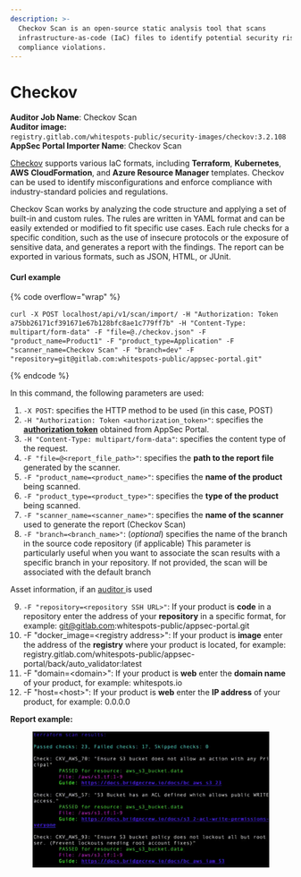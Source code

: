 ```yaml
---
description: >-
  Checkov Scan is an open-source static analysis tool that scans
  infrastructure-as-code (IaC) files to identify potential security risks and
  compliance violations.
---
```


# Checkov

**Auditor Job Name**: Checkov Scan\
**Auditor image:** \
`registry.gitlab.com/whitespots-public/security-images/checkov:3.2.108`\
**AppSec Portal Importer Name**: Checkov Scan

[Checkov](https://github.com/bridgecrewio/checkov) supports various IaC formats, including **Terraform**, **Kubernetes**, **AWS** **CloudFormation**, and **Azure Resource Manager** templates. Checkov can be used to identify misconfigurations and enforce compliance with industry-standard policies and regulations.

Checkov Scan works by analyzing the code structure and applying a set of built-in and custom rules. The rules are written in YAML format and can be easily extended or modified to fit specific use cases. Each rule checks for a specific condition, such as the use of insecure protocols or the exposure of sensitive data, and generates a report with the findings. The report can be exported in various formats, such as JSON, HTML, or JUnit.

#### Curl example

{% code overflow="wrap" %}
```
curl -X POST localhost/api/v1/scan/import/ -H "Authorization: Token a75bb26171cf391671e67b128bfc8ae1c779ff7b" -H "Content-Type: multipart/form-data" -F "file=@./checkov.json" -F "product_name=Product1" -F "product_type=Application" -F "scanner_name=Checkov Scan" -F "branch=dev" -F "repository=git@gitlab.com:whitespots-public/appsec-portal.git"
```
{% endcode %}

In this command, the following parameters are used:

1. `-X POST`: specifies the HTTP method to be used (in this case, POST)
2. `-H "Authorization: Token <authorization_token>"`: specifies the [**authorization token**](../../importing-reports-from-scanners-to-appsec-portal/#authorization-token) obtained from AppSec Portal.
3. `-H "Content-Type: multipart/form-data"`: specifies the content type of the request.
4. `-F "file=@<report_file_path>"`: specifies the **path to the report file** generated by the scanner.
5. `-F "product_name=<product_name>"`: specifies the **name of the product** being scanned.
6. `-F "product_type=<product_type>"`: specifies the **type of the product** being scanned.
7. `-F "scanner_name=<scanner_name>"`: specifies the **name of the scanner** used to generate the report (Checkov Scan)
8. `-F "branch=<branch_name>"`: (_optional_) specifies the name of the branch in the source code repository (if applicable) This parameter is particularly useful when you want to associate the scan results with a specific branch in your repository. If not provided, the scan will be associated with the default branch

Asset information, if an [auditor ](broken-reference)is used

9. `-F "repository=<repository SSH URL>"`: If your product is **code** in a repository enter the address of your **repository** in a specific format, for example: git@gitlab.com:whitespots-public/appsec-portal.git
10. &#x20;\-F "docker\_image=\<registry address>": If your product is **image** enter the address of the **registry** where your product is located, for example: registry.gitlab.com/whitespots-public/appsec-portal/back/auto\_validator:latest
11. \-F "domain=\<domain>": If your product is **web** enter the **domain name** of your product, for example: whitespots.io
12. \-F "host=\<host>": If your product is **web** enter the **IP address** of your product, for example: 0.0.0.0

**Report example:**

<figure><img src="../../../../.gitbook/assets/image (140).png" alt=""><figcaption></figcaption></figure>
